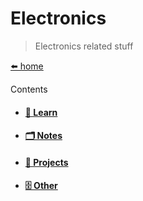 # Electronics

> Electronics related stuff

[⬅️ home](/)

Contents

* #### [📗 Learn](/electronics/learn "Electronics Learning")
* #### [🗂️ Notes](/electronics/notes "Electronics Notes")
* #### [📁 Projects](/electronics/projects "Electronics Projects")
* #### [🗄️ Other](/electronics/other "Electronics Other")